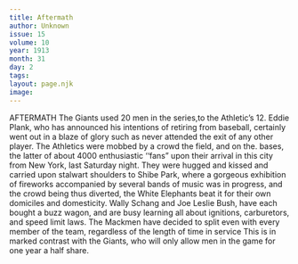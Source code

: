 ```yaml
---
title: Aftermath
author: Unknown
issue: 15
volume: 10
year: 1913
month: 31
day: 2
tags:
layout: page.njk
image:
---
```

AFTERMATH   The Giants used 20 men in the series,to the Athletic’s 12.    Eddie Plank, who has announced his intentions of retiring from baseball, certainly went out in a blaze of glory such as never attended the exit of any other player.    The Athletics were mobbed by a crowd the field, and on the. bases, the latter of about 4000 enthusiastic ‘‘fans” upon their arrival in this city from New York, last Saturday night. They were hugged and kissed and carried upon stalwart shoulders to Shibe Park, where a gorgeous exhibition of fireworks accompanied by several bands of music was in progress, and the crowd being thus diverted, the White Elephants beat it for their own domiciles and domesticity.    Wally Schang and Joe Leslie Bush, have each bought a buzz wagon, and are busy learning all about ignitions, carburetors, and speed limit laws. The Mackmen have decided to split even with every member of the team, regardless of the length of time in service This is in marked contrast with the Giants, who will only allow men in the game for one year a half share.   




